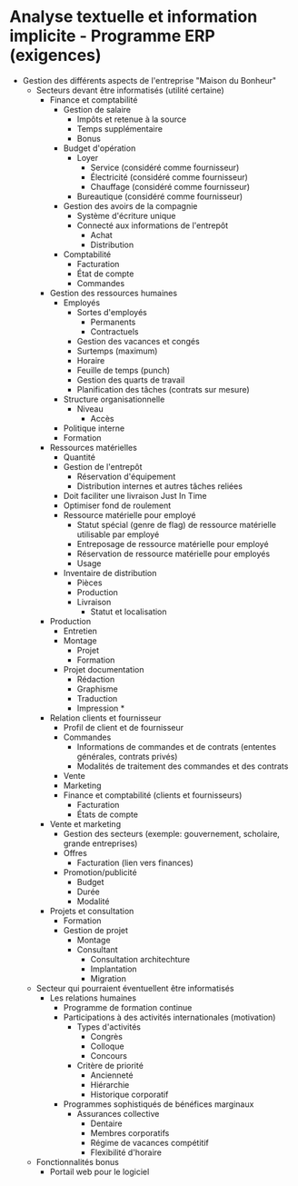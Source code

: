 # Analyse textuelle et information implicite - Programme ERP (exigences) #
  * Gestion des différents aspects de l'entreprise "Maison du Bonheur"
    * Secteurs devant être informatisés (utilité certaine)
      * Finance et comptabilité
        * Gestion de salaire
          * Impôts et retenue à la source
          * Temps supplémentaire
          * Bonus
        * Budget d'opération
          * Loyer
            * Service (considéré comme fournisseur)
            * Électricité (considéré comme fournisseur)
            * Chauffage (considéré comme fournisseur)
          * Bureautique (considéré comme fournisseur)
        * Gestion des avoirs de la compagnie
          * Système d'écriture unique
          * Connecté aux informations de l'entrepôt
            * Achat
            * Distribution
        * Comptabilité
          * Facturation
          * État de compte
          * Commandes
      * Gestion des ressources humaines
        * Employés
          * Sortes d'employés
            * Permanents
            * Contractuels
          * Gestion des vacances et congés
          * Surtemps (maximum)
          * Horaire
          * Feuille de temps (punch)
          * Gestion des quarts de travail
          * Planification des tâches (contrats sur mesure)
        * Structure organisationnelle
          * Niveau
            * Accès
        * Politique interne
        * Formation
      * Ressources matérielles
        * Quantité
        * Gestion de l'entrepôt
          * Réservation d'équipement
          * Distribution internes et autres tâches reliées
        * Doit faciliter une livraison Just In Time
        * Optimiser fond de roulement
        * Ressource matérielle pour employé
          * Statut spécial (genre de flag) de ressource matérielle utilisable par employé
          * Entreposage de ressource matérielle pour employé
          * Réservation de ressource matérielle pour employés
          * Usage
        * Inventaire de distribution
          * Pièces
          * Production
          * Livraison
            * Statut et localisation
      * Production
        * Entretien
        * Montage
          * Projet
          * Formation
        * Projet documentation
          * Rédaction
          * Graphisme
          * Traduction
          * Impression
            * 
      * Relation clients et fournisseur
        * Profil de client et de fournisseur
        * Commandes
          * Informations de commandes et de contrats (ententes générales, contrats privés)
          * Modalités de traitement des commandes et des contrats
        * Vente
        * Marketing
        * Finance et comptabilité (clients et fournisseurs)
          * Facturation
          * États de compte
      * Vente et marketing
        * Gestion des secteurs (exemple: gouvernement, scholaire, grande entreprises)
        * Offres
          * Facturation (lien vers finances)
        * Promotion/publicité
          * Budget
          * Durée
          * Modalité
      * Projets et consultation
        * Formation
        * Gestion de projet
          * Montage
          * Consultant
            * Consultation architechture
            * Implantation
            * Migration
    * Secteur qui pourraient éventuellent être informatisés
      * Les relations humaines
        * Programme de formation continue
        * Participations à des activités internationales (motivation)
          * Types d'activités
            * Congrès
            * Colloque
            * Concours
          * Critère de priorité
            * Ancienneté
            * Hiérarchie
            * Historique corporatif
        * Programmes sophistiqués de bénéfices marginaux
          * Assurances collective
            * Dentaire
            * Membres corporatifs
            * Régime de vacances compétitif
            * Flexibilité d'horaire
    * Fonctionnalités bonus
      * Portail web pour le logiciel